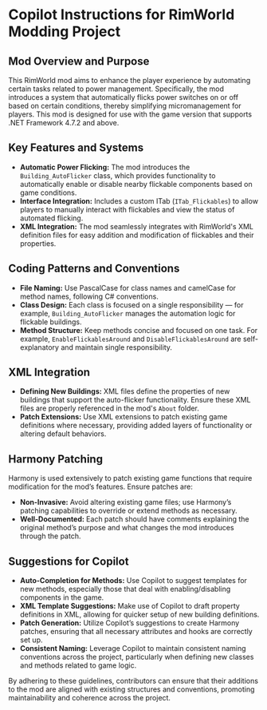 # Copilot Instructions for RimWorld Modding Project

## Mod Overview and Purpose

This RimWorld mod aims to enhance the player experience by automating certain tasks related to power management. Specifically, the mod introduces a system that automatically flicks power switches on or off based on certain conditions, thereby simplifying micromanagement for players. This mod is designed for use with the game version that supports .NET Framework 4.7.2 and above.

## Key Features and Systems

- **Automatic Power Flicking:** The mod introduces the `Building_AutoFlicker` class, which provides functionality to automatically enable or disable nearby flickable components based on game conditions.
- **Interface Integration:** Includes a custom ITab (`ITab_Flickables`) to allow players to manually interact with flickables and view the status of automated flicking.
- **XML Integration:** The mod seamlessly integrates with RimWorld's XML definition files for easy addition and modification of flickables and their properties.

## Coding Patterns and Conventions

- **File Naming:** Use PascalCase for class names and camelCase for method names, following C# conventions.
- **Class Design:** Each class is focused on a single responsibility — for example, `Building_AutoFlicker` manages the automation logic for flickable buildings.
- **Method Structure:** Keep methods concise and focused on one task. For example, `EnableFlickablesAround` and `DisableFlickablesAround` are self-explanatory and maintain single responsibility.

## XML Integration

- **Defining New Buildings:** XML files define the properties of new buildings that support the auto-flicker functionality. Ensure these XML files are properly referenced in the mod's `About` folder.
- **Patch Extensions:** Use XML extensions to patch existing game definitions where necessary, providing added layers of functionality or altering default behaviors.

## Harmony Patching

Harmony is used extensively to patch existing game functions that require modification for the mod’s features. Ensure patches are:

- **Non-Invasive:** Avoid altering existing game files; use Harmony’s patching capabilities to override or extend methods as necessary.
- **Well-Documented:** Each patch should have comments explaining the original method’s purpose and what changes the mod introduces through the patch.

## Suggestions for Copilot

- **Auto-Completion for Methods:** Use Copilot to suggest templates for new methods, especially those that deal with enabling/disabling components in the game.
- **XML Template Suggestions:** Make use of Copilot to draft property definitions in XML, allowing for quicker setup of new building definitions.
- **Patch Generation:** Utilize Copilot’s suggestions to create Harmony patches, ensuring that all necessary attributes and hooks are correctly set up.
- **Consistent Naming:** Leverage Copilot to maintain consistent naming conventions across the project, particularly when defining new classes and methods related to game logic.

By adhering to these guidelines, contributors can ensure that their additions to the mod are aligned with existing structures and conventions, promoting maintainability and coherence across the project.
